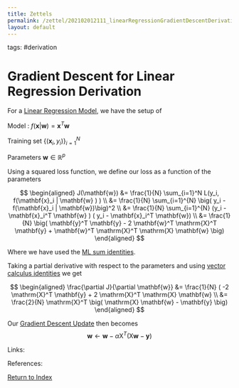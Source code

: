 ```yaml
---
title: Zettels
permalink: /zettel/202102012111_linearRegressionGradientDescentDerivation
layout: default
---
```

tags: #derivation

# Gradient Descent for Linear Regression Derivation

For a [Linear Regression Model](TODO), we have the setup of

Model : $f(\mathbf{x} | \mathbf{w}) = \mathbf{x}^T \mathbf{w}$

Training set $\{ (\mathbf{x}_i, y_i ) \}_{i=1}^N$

Parameters $\mathbf{w} \in \mathbb{R}^p$

Using a squared loss function, we define our loss as a function of the parameters

$$
\begin{aligned}
J(\mathbf{w}) &= \frac{1}{N} \sum_{i=1}^N L(y_i, f(\mathbf{x}_i | \mathbf{w} ) ) \\
&= \frac{1}{N} \sum_{i=1}^{N} \big( y_i - f(\mathbf{x}_i | \mathbf{w})\big)^2 \\
&= \frac{1}{N} \sum_{i=1}^{N} (y_i - \mathbf{x}_i^T \mathbf{w} ) ( y_i - \mathbf{x}_i^T \mathbf{w}) \\
&= \frac{1}{N} \big( \mathbf{y}^T \mathbf{y} - 2 \mathbf{w}^T \mathrm{X}^T \mathbf{y} + \mathbf{w}^T \mathrm{X}^T \mathrm{X} \mathbf{w} \big)
\end{aligned}
$$

Where we have used the [ML sum identities](202102012027_mlVectorSummationIdentities).

Taking a partial derivative with respect to the parameters and using [vector calculus identities](202101161942_vectorCalculusResults) we get

$$
\begin{aligned}
\frac{\partial J}{\partial \mathbf{w}} &= \frac{1}{N} ( -2 \mathrm{X}^T \mathbf{y} + 2 \mathrm{X}^T \mathrm{X} \mathbf{w} \\
&= \frac{2}{N} \mathrm{X}^T \big( \mathrm{X} \mathbf{w} - \mathbf{y} \big)
\end{aligned}
$$

Our [Gradient Descent Update](TODO) then becomes 
$$
\mathbf{w} \leftarrow \mathbf{w} - \alpha \mathrm{X}^T \big( \mathrm{X} \mathbf{w} - \mathbf{y} \big)
$$


Links: 

References: 

[Return to Index](index)
